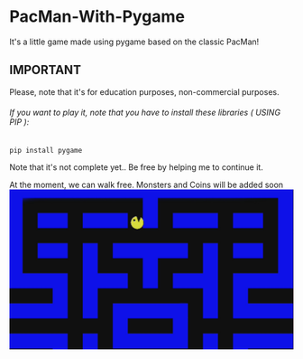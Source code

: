 # PacMan-With-Pygame
It's a little game made using pygame based on the classic PacMan!
## IMPORTANT
 Please, note that it's for education purposes, non-commercial purposes. 

###### If you want to play it, note that you have to install these libraries ( USING PIP ):
```
pip install pygame
```

Note that it's not complete yet.. Be free by helping me to continue it.

At the moment, we can walk free. Monsters and Coins will be added soon
![ScreenShot](https://github.com/devmazzotti/PacMan-With-Pygame/blob/master/screenshot.jpeg)
